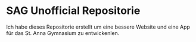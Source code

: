 # SAG Unofficial Repositorie

Ich habe dieses Repositorie erstellt um eine bessere Website und eine App für das St. Anna Gymnasium zu entwickenlen.
